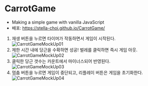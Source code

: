 # CarrotGame
 * Making a simple game with vanilla JavaScript
 * 배포: https://stella-choi.github.io/CarrotGame/



1. 재생 버튼을 누르면 타이머가 작동하면서 게임이 시작된다.
![CarrotGameMockUp01](https://user-images.githubusercontent.com/111262557/189818000-a9aac3b2-9e39-4eb2-8057-edf363554c78.jpg)
2. 제한 시간 내에 당근을 수확하면 성공! 벌레를 클릭하면 즉시 게임 아웃.
![CarrotGameMockUp02](https://user-images.githubusercontent.com/111262557/189817495-2c1f34e6-069c-41ad-ab5e-d089819360d9.jpg)
3. 클릭한 당근 갯수는 카운트에서 마이너스되어 반영된다.
![CarrotGameMockUp03](https://user-images.githubusercontent.com/111262557/189817515-ab3b91c1-4a38-4c7b-bc42-6cb5785b8d7c.jpg)
4. 멈춤 버튼을 누르면 게임이 중단되고, 리플레이 버튼은 게임을 초기화한다.
![CarrotGameMockUp04](https://user-images.githubusercontent.com/111262557/189817524-2ee98ab3-1c36-40e0-8a27-98f2f07f971a.jpg)
